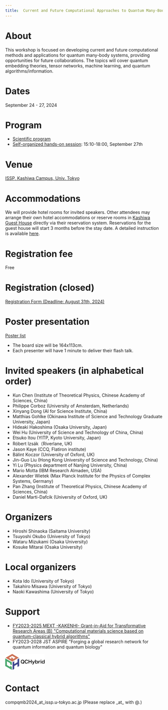 ```yaml
---
title:  Current and Future Computational Approaches to Quantum Many-Body Systems 2024 (CompQMB2024)
---
```


# About
This workshop is focused on developing current and future computational methods and applications for quantum many-body systems, providing opportunities for future collaborations. The topics will cover quantum embedding theories, tensor networks, machine learning, and quantum algorithms/information.

# Dates 
September 24 - 27, 2024

# Program
* [Scientific program](/assets/program.pdf)
* [Self-organized hands-on session](self-organized-hands-on.html): 15:10-18:00, September 27th

# Venue
[ISSP, Kashiwa Campus, Univ. Tokyo](https://www.issp.u-tokyo.ac.jp/maincontents/access_en.html)

# Accommodations
We will provide hotel rooms for invited speakers. Other attendees may arrange their own hotel accommodations or reserve rooms in [Kashiwa Guest House](https://www.issp.u-tokyo.ac.jp/maincontents/accommodation_en.html) directly via their reservation system. Reservations for the guest house will start 3 months before the stay date. A detailed instruction is available [here](guesthouse.html).

# Registration fee
Free

# Registration (closed)
[Registration Form (Deadline: August 31th, 2024)](https://docs.google.com/forms/d/e/1FAIpQLSe7M6RfsJytfHC5PCLPmocCSD892kNlp1UbHUILVzSPtYQrYA/viewform)

# Poster presentation
[Poster list](/asserts/programs.pdf)
* The board size will be 164x113cm.
* Each presenter will have 1 minute to deliver their flash talk.


# Invited speakers (in alphabetical order)
* Kun Chen (Institute of Theoretical Physics, Chinese Academy of Sciences, China)
* Philippe Corboz (University of Amsterdam, Netherlands)
* Xinyang Dong (AI for Science Institute, China)
* Matthias Gohlke (Okinawa Institute of Science and Technology Graduate University, Japan)
* Hideaki Hakoshima (Osaka University, Japan)
* Wei Hu (University of Science and Technology of China, China)
* Etsuko Itou (YITP, Kyoto University, Japan)
* Róbert Izsák（Riverlane, UK)
* Jason Kaye (CCQ, Flatiron institute)
* Bálint Koczor (University of Oxford, UK)
* Jin-Guo Liu (Hong Kong University of Science and Technology, China)
* Yi Lu (Physics department of Nanjing University, China)
* Mario Motta (IBM Research Almaden, USA)
* Alexander Wietek (Max Planck Institute for the Physics of Complex Systems, Germany)
* Pan Zhang (Institute of Theoretical Physics, Chinese Academy of Sciences, China)
* Daniel Marti-Dafcik (University of Oxford, UK)

# Organizers
* Hiroshi Shinaoka (Saitama University)
* Tsuyoshi Okubo (University of Tokyo)
* Wataru Mizukami (Osaka University)
* Kosuke Mitarai (Osaka University)

# Local organizers
* Kota Ido (University of Tokyo)
* Takahiro Misawa (University of Tokyo)
* Naoki Kawashima (University of Tokyo)

# Support
* [FY2023-2025 MEXT -KAKENHI- Grant-in-Aid for Transformative Research Areas (B) "Computational materials science based on quantum-classical hybrid algorithms"](https://qc-hybrid.github.io)
* FY2023-2028 JST ASPIRE "Forging a global research network for quantum information and quantum biology"


<img src="./QCHybrid-logo-RGB03.png" alt="FWF" width="25%"/>

# Contact
compqmb2024_at_issp.u-tokyo.ac.jp (Please replace \_at\_ with @.)

